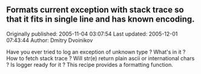 ## Formats current exception with stack trace so that it fits in single line and has known encoding.

Originally published: 2005-11-04 03:07:54
Last updated: 2005-12-01 07:43:44
Author: Dmitry Dvoinikov

Have you ever tried to log an exception of unknown type ? What's in it ? How to fetch stack trace ? Will str(e) return plain ascii or international chars ? Is logger ready for it ? This recipe provides a formatting function.